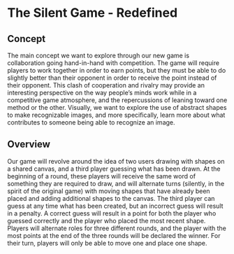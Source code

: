 # The Silent Game - Redefined
## Concept
The main concept we want to explore through our new game is collaboration going hand-in-hand with competition. The game will require players to work together in order to earn points, but they must be able to do slightly better than their opponent in order to receive the point instead of their opponent. This clash of cooperation and rivalry may provide an interesting perspective on the way people’s minds work while in a competitive game atmosphere, and the repercussions of leaning toward one method or the other. Visually, we want to explore the use of abstract shapes to make recognizable images, and more specifically, learn more about what contributes to someone being able to recognize an image.
## Overview
Our game will revolve around the idea of two users drawing with shapes on a shared canvas, and a third player guessing what has been drawn. At the beginning of a round, these players will receive the same word of something they are required to draw, and will alternate turns (silently, in the spirit of the original game) with moving shapes that have already been placed and adding additional shapes to the canvas. The third player can guess at any time what has been created, but an incorrect guess will result in a penalty. A correct guess will result in a point for both the player who guessed correctly and the player who placed the most recent shape. Players will alternate roles for three different rounds, and the player with the most points at the end of the three rounds will be declared the winner. For their turn, players will only be able to move one and place one shape.
